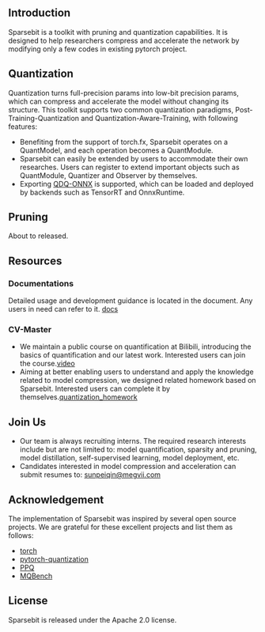 ## Introduction
Sparsebit is a toolkit with pruning and quantization capabilities. It is designed to help researchers compress and accelerate the network by modifying only a few codes in existing pytorch project.

## Quantization 
Quantization turns full-precision params into low-bit precision params, which can compress and accelerate the model without changing its structure. This toolkit supports two common quantization paradigms, Post-Training-Quantization and Quantization-Aware-Training, with following features:

- Benefiting from the support of torch.fx, Sparsebit operates on a QuantModel, and each operation becomes a QuantModule.
- Sparsebit can easily be extended by users to accommodate their own researches. Users can register to extend important objects such as QuantModule, Quantizer and Observer by themselves.
- Exporting [QDQ-ONNX](https://onnxruntime.ai/docs/tutorials/mobile/helpers/#qdq-format-model-helpers) is supported, which can be loaded and deployed by backends such as TensorRT and OnnxRuntime.

## Pruning
About to released.

## Resources
### Documentations
Detailed usage and development guidance is located in the document. Any users in need can refer to it. [docs]()

### CV-Master
- We maintain a public course on quantification at Bilibili, introducing the basics of quantification and our latest work. Interested users can join the course.[video](https://www.bilibili.com/video/BV13a411p7PC?p=1&vd_source=f746210dbb726509198fbec99dfe7367)
- Aiming at better enabling users to understand and apply the knowledge related to model compression, we designed related homework based on Sparsebit. Interested users can complete it by themselves.[quantization\_homework](https://github.com/megvii-research/Sparsebit/blob/homeworks/homeworks/quant_homework.md)

## Join Us
- Our team is always recruiting interns. The required research interests include but are not limited to: model quantification, sparsity and pruning, model distillation, self-supervised learning, model deployment, etc.
- Candidates interested in model compression and acceleration can submit resumes to: sunpeiqin@megvii.com

## Acknowledgement
The implementation of Sparsebit was inspired by several open source projects. We are grateful for these excellent projects and list them as follows:
- [torch](https://github.com/pytorch/pytorch/tree/master/torch/quantization)
- [pytorch-quantization](https://github.com/NVIDIA/TensorRT/tree/master/tools/pytorch-quantization)
- [PPQ](https://github.com/openppl-public/ppq)
- [MQBench](https://github.com/ModelTC/MQBench)


## License
Sparsebit is released under the Apache 2.0 license.
